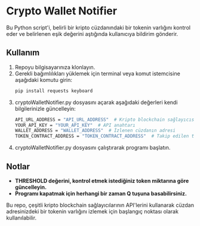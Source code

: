 # Crypto Wallet Notifier
Bu Python script'i, belirli bir kripto cüzdanındaki bir tokenin varlığını kontrol eder ve belirlenen eşik değerini aştığında kullanıcıya bildirim gönderir.

## Kullanım
1. Repoyu bilgisayarınıza klonlayın.
2. Gerekli bağımlılıkları yüklemek için terminal veya komut istemcisine aşağıdaki komutu girin:
   ```bash
   pip install requests keyboard
   ```
3. cryptoWalletNotifier.py dosyasını açarak aşağıdaki değerleri kendi bilgilerinizle güncelleyin:
   ```bash
   API_URL_ADDRESS = "API_URL_ADDRESS"  # Kripto blockchain sağlayıcısının API URL'si
   YOUR_API_KEY = "YOUR_API_KEY"  # API anahtarı
   WALLET_ADDRESS = "WALLET_ADDRESS"  # İzlenen cüzdanın adresi
   TOKEN_CONTRACT_ADDRESS = "TOKEN_CONTRACT_ADDRESS"  # Takip edilen tokenin kontrat adresi
   ```
4. cryptoWalletNotifier.py dosyasını çalıştırarak programı başlatın.

## Notlar
- **THRESHOLD değerini, kontrol etmek istediğiniz token miktarına göre güncelleyin.**
- **Programı kapatmak için herhangi bir zaman Q tuşuna basabilirsiniz.**

Bu repo, çeşitli kripto blockchain sağlayıcılarının API'lerini kullanarak cüzdan adresinizdeki bir tokenin varlığını izlemek için başlangıç noktası olarak kullanılabilir.
